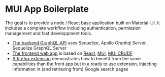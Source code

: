 # MUI App Boilerplate

The goal is to provide a node / React base application built on Material-UI. It includes a complete workflow including authentication, permission management and fast developpment tools.

 * [The backend GraphQL API](backend) uses Sequelize, Apollo Graphql Server, Sequelize GraphQL Server
 * [The frontend web app](frontend) is based on [React](https://github.com/facebook/react), [MUI](https://github.com/mui-org), [MUI CRUDF](https://github.com/molaux/mui-crudf)
 * [A firefox extension](browser-extension) demonstrates how to benefit from the same capabilities than the front app but in a ready to use extension, injecting information in (and retrieving from) Google search pages
